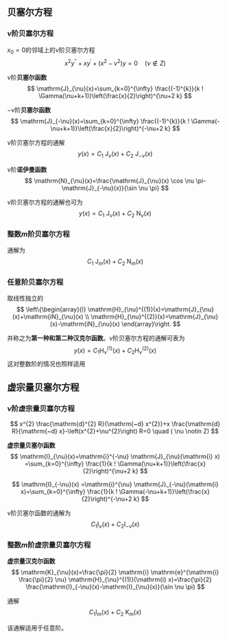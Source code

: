 ## 贝塞尔方程

### $\nu$阶贝塞尔方程

$x_{0}=0$的邻域上的$\nu$阶贝塞尔方程
$$
x^{2} y^{\prime \prime}+x y^{\prime}+\left(x^{2}-\nu^{2}\right) y=0 \quad ( \nu \notin Z)
$$

$\nu$阶**贝塞尔函数**
$$
\mathrm{J}_{\nu}(x)=\sum_{k=0}^{\infty} \frac{(-1)^{k}}{k ! \Gamma(\nu+k+1)}\left(\frac{x}{2}\right)^{\nu+2 k}
$$

$-\nu$阶**贝塞尔函数**
$$
\mathrm{J}_{-\nu}(x)=\sum_{k=0}^{\infty} \frac{(-1)^{k}}{k ! \Gamma(-\nu+k+1)}\left(\frac{x}{2}\right)^{-\nu+2 k}
$$

$\nu$阶贝塞尔方程的通解
$$
y(x)=C_{1} \mathrm{~J}_{\nu}(x)+C_{2} \mathrm{~J}_{-\nu}(x)$$

$\nu$阶**诺伊曼函数**
$$
\mathrm{N}_{\nu}(x)=\frac{\mathrm{J}_{\nu}(x) \cos \nu \pi-\mathrm{J}_{-\nu}(x)}{\sin \nu \pi}
$$

$\nu$阶贝塞尔方程的通解也可为
$$
y(x)=C_{1} \mathrm{~J}_{\nu}(x)+C_{2} \mathrm{~N}_{\nu}(x)
$$

### 整数$m$阶贝塞尔方程

通解为
$$C_{1} \mathrm{~J}_{m}(x)+C_{2} \mathrm{~N}_{m}(x)$$

### 任意阶贝塞尔方程

取线性独立的
$$
\left\{\begin{array}{l}
\mathrm{H}_{\nu}^{(1)}(x)=\mathrm{J}_{\nu}(x)+\mathrm{iN}_{\nu}(x) \\
\mathrm{H}_{\nu}^{(2)}(x)=\mathrm{J}_{\nu}(x)-\mathrm{iN}_{\nu}(x)
\end{array}\right.
$$

并称之为**第一种和第二种汉克尔函数**。$\nu$阶贝塞尔方程的通解可表为
$$
y(x)=C_{1} \mathrm{H}_{\nu}^{(1)}(x)+C_{2} \mathrm{H}_{\nu}^{(2)}(x)
$$
这对整数阶的情况也照样适用

## 虚宗量贝塞尔方程

### $\nu$阶虚宗量贝塞尔方程

$$
x^{2} \frac{\mathrm{d}^{2} R}{\mathrm{~d} x^{2}}+x \frac{\mathrm{d} R}{\mathrm{~d} x}-\left(x^{2}+\nu^{2}\right) R=0 \quad ( \nu \notin Z)
$$

**虚宗量贝塞尔函数**
$$
\mathrm{I}_{\nu}(x)=\mathrm{i}^{-\nu} \mathrm{J}_{\nu}(\mathrm{i} x) =\sum_{k=0}^{\infty} \frac{1}{k ! \Gamma(\nu+k+1)}\left(\frac{x}{2}\right)^{\nu+2 k}
$$

$$
\mathrm{I}_{-\nu}(x) =\mathrm{i}^{\nu} \mathrm{J}_{-\nu}(\mathrm{i} x)=\sum_{k=0}^{\infty} \frac{1}{k ! \Gamma(-\nu+k+1)}\left(\frac{x}{2}\right)^{-\nu+2 k}
$$

$\nu$阶贝塞尔函数的通解为
$$
C_{1} \mathrm{I}_{\nu}(x)+C_{2} \mathrm{I}_{-\nu}(x)
$$

### 整数$m$阶虚宗量贝塞尔方程

**虚宗量汉克尔函数**
$$
\mathrm{K}_{\nu}(x)=\frac{\pi}{2} \mathrm{i} \mathrm{e}^{\mathrm{i} \frac{\pi}{2} \nu} \mathrm{H}_{\nu}^{(1)}(\mathrm{i} x)=\frac{\pi}{2} \frac{\mathrm{I}_{-\nu}(x)-\mathrm{I}_{\nu}(x)}{\sin \nu \pi}
$$

通解
$$C_{1} \mathrm{I}_{m}(x)+C_{2} \mathrm{~K}_{m}(x)$$

该通解适用于任意阶。